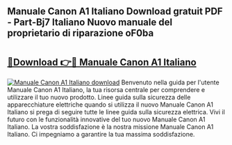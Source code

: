 ## Manuale Canon A1 Italiano Download gratuit PDF - Part-Bj7 Italiano Nuovo manuale del proprietario di riparazione oF0ba

# <h2><a href="http://dffid8i.blite.top/?on=Manuale+Canon+A1+Italiano">🔗Download 👉🔴 Manuale Canon A1 Italiano</a></h2>

[![Manuale Canon A1 Italiano download](https://i.imgur.com/lujVjoI.png)](http://dffid8i.blite.top/?on=Manuale+Canon+A1+Italiano)
Benvenuto nella guida per l'utente Manuale Canon A1 Italiano, la tua risorsa centrale per comprendere e utilizzare il tuo nuovo prodotto. Linee guida sulla sicurezza delle apparecchiature elettriche quando si utilizza il nuovo Manuale Canon A1 Italiano si prega di seguire tutte le linee guida sulla sicurezza elettrica. Vivi il futuro con le funzionalità innovative del tuo nuovo Manuale Canon A1 Italiano. La vostra soddisfazione è la nostra missione Manuale Canon A1 Italiano. Ci impegniamo a garantire la tua massima soddisfazione.
